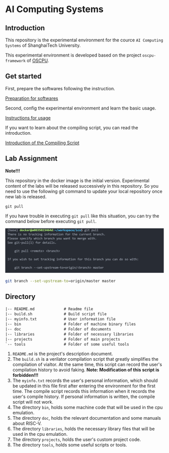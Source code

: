 # AI Computing Systems

## Introduction

This repository is the experimental environment for the cource `AI Computing Systems` of ShanghaiTech University.

This experimental environment is developed based on the project `oscpu-framework` of [OSCPU](https://github.com/OSCPU).

## Get started

First, prepare the softwares following the instruction.

[Preparation for softwares](./doc/tutorial/manual-1.md)

Second, config the experimental environment and learn the basic usage.

[Instructions for usage](./doc/tutorial/manual-2.md)

If you want to learn about the compiling script, you can read the introduction.

[Introduction of the Compiling Script](./doc/tutorial/manual-3.md)

## Lab Assignment

**Note!!!**

This repository  in the docker image is the initial version. Experimental content of the labs will be released successively in this repository. So you need to use the following git command to update your local repository once new lab is released.

```
git pull
```

If you have trouble in executing `git pull` like this situation, you can try the command below before executing `git pull`.

![img](./doc/pictures/22_git_pull.png)

```bash
git branch --set-upstream-to=origin/master master
```

## Directory

```
|-- README.md             # Readme file
|-- build.sh              # Build script file
|-- myinfo.txt            # User information file
|-- bin                   # Folder of machine binary files
|-- doc                   # Folder of documents
|-- libraries             # Folder of necessary libraries
|-- projects              # Folder of main projects
`-- tools                 # Folder of some useful tools
```

1. `README.md` is the project's description document.
2. The `build.sh` is a verilator compilation script that greatly simplifies the compilation of vialtor. At the same time, this script can record the user's compilation history to avoid faking. **Note: Modification of this script is forbidden!!!**
3. The `myinfo.txt` records the user's personal information, which should be updated in this file first after entering the environment for the first time. The compile script records this information when it records the user's compile history. If personal information is written, the compile script will not work.
4. The directory `bin`, holds some machine code that will be used in the cpu emulation.
5. The directory `doc`,  holds the relevant documentation and some manuals about RISC-V.
6. The directory `libraries`, holds the necessary library files that will be used in the cpu emulation.
7. The directory `projects`, holds the user's custom project code.
8. The directory `tools`, holds some useful scripts or tools.

